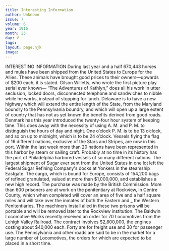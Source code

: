 ```yaml
---
title: Interesting Information
author: Unknown
issue: 7
volume: 6
year: 1916
month: 23
day: V
tags:
layout: page.njk
image:
---
```

INTERESTING INFORMATION       During last year and a half 670,443 horses and mules have been shipped from the United States to Europe for the Allies.    These animals have brought good prices to their owners—upwards of $200 each, it is stated.       Gilson Willetts, who wrote the first picture play serial ever known— “The Adventures of Kathlyn,” does all his work in utter seclusion, locked doors, disconnected telephone and sandwiches to nibble while he works, instead of stopping for lunch.       Delaware is to have a new highway which will extend the entire length of the State, from the Maryland boundry to the Pennsylvania boundry, and which will open up a large extent of country that has not as yet known the benefits derived from good roads.       Denmark has this year introduced the twenty-four hour system of keeping time. This does away with the necessity of using A. M. and P. M. to distinguish the hours of day and night. One o’clock P. M. is to be 13 o’clock, and so on up to midnight, which is to be 24 o’clock.      Vessels flying the flag of 16 different nations, exclusive of the Stars and Stripes, are now in this port. Within the last week more than 20 nations have been represented in this harbor by steam or sailing craft. Probably at no time in its history has the port of Philadelphia harbored vessels of so many different nations.       The largest shipment of Sugar ever sent from the United States in one lot left the Federal Sugar Refining Company's docks at Yonkers in the steamship Eastgate. The cargo, which is bound for Europe, consists of 154,200 bags of refined granulated, valued at more than $1,000,000, and establishes a new high record. The purchase was made by the British Commission.       More than 600 prisoners are at work on the penitentiary at Rockview, in Centre County, which when completed will cover an area of five and a half square miles and will take over the inmates of both the Eastern and _ the Western Penitentiaries. The machinery install alled in these two prisons will be portable and will be removed later to the Rockview institution.       The Baldwin Locomotive Works recently received an order for 70 Locomotives from the Lehigh Valley Railroad. The contract involves $2,800,000, the engines costing about $40,000 each. Forty are for freight use and 30 for passenger use.       The Pennsylvania and other roads are said to be in the market for a large number of Locomotives, the orders for which are expected to be placed in a short time.    

